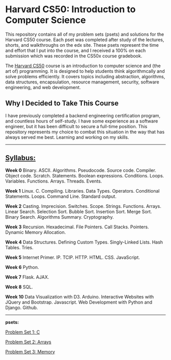 # Harvard CS50: Introduction to Computer Science
This repository contains all of my problem sets (psets) and solutions for the Harvard CS50 course. Each pset was completed after study of the lectures, shorts, and walkthroughs on the edx site. These psets represent the time and effort that I put into the course, and I received a 100% on each submission which was recorded in the CS50x course gradebook.

The [Harvard CS50](<https://www.edx.org/course/cs50s-introduction-to-computer-science#!>) course is an introduction to computer science and (the art of) programming. It is designed to help students think algorithmcally and solve problems efficiently. It covers topics including abstraction, algorithms, data structures, encapsulation, resource management, security, software engineering, and web development. 

## Why I Decided to Take This Course
I have previously completed a backend engineering certification program, and countless hours of self-study. I have some experience as a software engineer, but it has been difficult to secure a full-time position. This repository represents my choice to combat this situation in the way that has always served me best. Learning and working on my skills.
___

## [Syllabus:](https://cs50.harvard.edu/college/2018/fall/syllabus/)

**Week 0** Binary. ASCII. Algorithms. Pseudocode. Source code. Compiler. Object code. Scratch. Statements. Boolean expressions. Conditions. Loops. Variables. Functions. Arrays. Threads. Events.

**Week 1** Linux. C. Compiling. Libraries. Data Types. Operators. Conditional Statements. Loops. Command Line. Standard output.

**Week 2** Casting. Imprecision. Switches. Scope. Strings. Functions. Arrays. Linear Search. Selection Sort. Bubble Sort. Insertion Sort. Merge Sort. Binary Search. Algorithms Summary. Cryptography.

**Week 3** Recursion. Hexadecimal. File Pointers. Call Stacks. Pointers. Dynamic Memory Allocation.

**Week 4** Data Structures. Defining Custom Types. Singly-Linked Lists. Hash Tables. Tries.

**Week 5** Internet Primer. IP. TCIP. HTTP. HTML. CSS. JavaScript.

**Week 6** Python.

**Week 7** Flask. AJAX.

**Week 8** SQL.

**Week 10** Data Visualization with D3. Arduino. Interactive Websites with JQuery and Bootstrap. Javascript. Web Development with Python and Django. Github.
___

**psets:**

[Problem Set 1: C](https://docs.cs50.net/2019/x/psets/1/index.html)

[Problem Set 2: Arrays](https://docs.cs50.net/2019/x/psets/2/index.html)

[Problem Set 3: Memory](https://docs.cs50.net/2019/x/psets/3/index.html)

